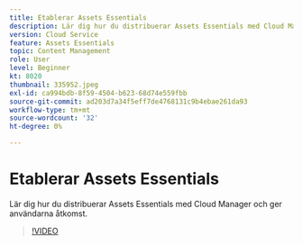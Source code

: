 ```yaml
---
title: Etablerar Assets Essentials
description: Lär dig hur du distribuerar Assets Essentials med Cloud Manager och ger användarna åtkomst.
version: Cloud Service
feature: Assets Essentials
topic: Content Management
role: User
level: Beginner
kt: 8020
thumbnail: 335952.jpeg
exl-id: ca994bdb-8f59-4504-b623-68d74e559fbb
source-git-commit: ad203d7a34f5eff7de4768131c9b4ebae261da93
workflow-type: tm+mt
source-wordcount: '32'
ht-degree: 0%

---
```


# Etablerar Assets Essentials

Lär dig hur du distribuerar Assets Essentials med Cloud Manager och ger användarna åtkomst.

>[!VIDEO](https://video.tv.adobe.com/v/335952/?quality=9&learn=on)
